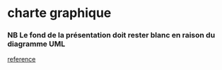 # charte graphique 
 ### NB Le fond de la présentation doit rester blanc en raison du diagramme UML
 
[reference](https://color.adobe.com/fr/boom-color-theme-9a19b0ba-edea-435a-8b8c-62316972504c/ )
